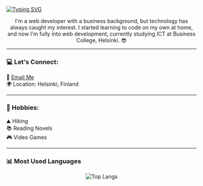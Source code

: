 [![Typing SVG](https://readme-typing-svg.demolab.com/?lines=Welcome,+I'm+Mahfuz+Shihab;A+Crazy+Fullstack+Webdeveloper)](https://git.io/typing-svg)

<p align="center">
  I'm a web developer with a business background, but technology has always caught my interest. I started learning to code on my own at home, and now I'm fully into web development, currently studying ICT at Business College, Helsinki. 😎
</p>

---

### 💻 Let's Connect:

📩 [Email Me](mailto:your-email@example.com)  
🌍 Location: Helsinki, Finland

---

### 🤘 Hobbies:

⛰️ Hiking  
📚 Reading Novels  
🎮 Video Games

---

### 📊 Most Used Languages

<p align="center">
  <img src="https://github-readme-stats.vercel.app/api/top-langs/?username=mahfuzshihab&layout=compact&hide_progress=true&cache_seconds=86400" alt="Top Langs" />
</p>


